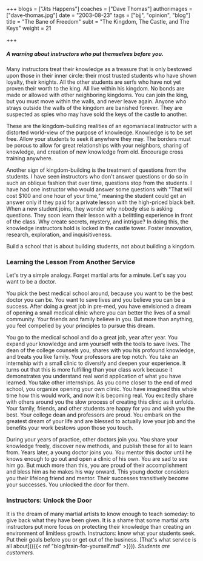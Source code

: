 +++
blogs = ["Jits Happens"]
coaches = ["Dave Thomas"]
authorimages = ["dave-thomas.jpg"]
date = "2003-08-23"
tags = ["bjj", "opinion", "blog"]
title = "The Bane of Freedom"
subt = "The Kingdom, The Castle, and The Keys"
weight = 21

+++

##### A warning about instructors who put themselves before you.

Many instructors treat their knowledge as a treasure that is only bestowed upon those in their inner circle: their most trusted students who have shown loyalty, their knights. All the other students are serfs who have not yet proven their worth to the king. All live within his kingdom. No bonds are made or allowed with other neighboring kingdoms. You can join the king, but you must move within the walls, and never leave again. Anyone who strays outside the walls of the kingdom are banished forever. They are suspected as spies who may have sold the keys of the castle to another.

These are the kingdom-building realities of an egomaniacal instructor with a distorted world-view of the purpose of knowledge. Knowledge is to be set free. Allow your students to seek it anywhere they may. The borders must be porous to allow for great relationships with your neighbors, sharing of knowledge, and creation of new knowledge from old. Encourage cross training anywhere.

Another sign of kingdom-building is the treatment of questions from the students. I have seen instructors who don't answer questions or do so in such an oblique fashion that over time, questions stop from the students. I have had one instructor who would answer some questions with "That will cost $100 and one hour of your time," meaning the student could get an answer only if they paid for a private lesson with the high-priced black belt. When a new student joins, they wonder why nobody else is asking questions. They soon learn their lesson with a belittling experience in front of the class. Why create secrets, mystery, and intrigue? In doing this, the knowledge instructors hold is locked in the castle tower. Foster innovation, research, exploration, and inquisitiveness.

Build a school that is about building students, not about building a kingdom.

### Learning the Lesson From Another Service

Let's try a simple analogy. Forget martial arts for a minute. Let's say you want to be a doctor.

You pick the best medical school around, because you want to be the best doctor you can be. You want to save lives and you believe you can be a success. After doing a great job in pre-med, you have envisioned a dream of opening a small medical clinic where you can better the lives of a small community. Your friends and family believe in you. But more than anything, you feel compelled by your principles to pursue this dream.

You go to the medical school and do a great job, year after year. You expand your knowledge and arm yourself with the tools to save lives. The dean of the college counsels you, shares with you his profound knowledge, and treats you like family. Your professors are top notch. You take an internship with a small clinic to diversify and deepen your experience. It turns out that this is more fulfilling than your class work because it demonstrates you understand real world application of what you have learned. You take other internships.  As you come closer to the end of med school, you organize opening your own clinic. You have imagined this whole time how this would work, and now it is becoming real. You excitedly share with others around you the slow process of creating this clinic as it unfolds. Your family, friends, and other students are happy for you and wish you the best. Your college dean and professors are proud. You embark on the greatest dream of your life and are blessed to actually love your job and the benefits your work bestows upon those you touch.

During your years of practice, other doctors join you. You share your knowledge freely, discover new methods, and publish these for all to learn from. Years later, a young doctor joins you. You mentor this doctor until he knows enough to go out and open a clinic of his own. You are sad to see him go. But much more than this, you are proud of their accomplishment and bless him as he makes his way onward. This young doctor considers you their lifelong friend and mentor. Their successes transitively become your successes. You unlocked the door for them.

### Instructors: Unlock the Door

It is the dream of many martial artists to know enough to teach someday: to give back what they have been given. It is a shame that some martial arts instructors put more focus on protecting their knowledge than creating an environment of limitless growth. Instructors: know what your students seek. Put their goals before you or get out of the business. [That's what service is all about](({{< ref "blog/train-for-yourself.md" >}})). _Students are customers._
